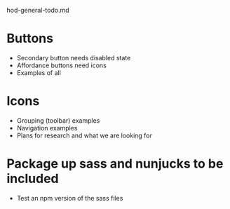 hod-general-todo.md

# Buttons
* Secondary button needs disabled state
* Affordance buttons need icons
* Examples of all

# Icons
* Grouping (toolbar) examples
* Navigation examples
* Plans for research and what we are looking for

# Package up sass and nunjucks to be included
* Test an npm version of the sass files

# 